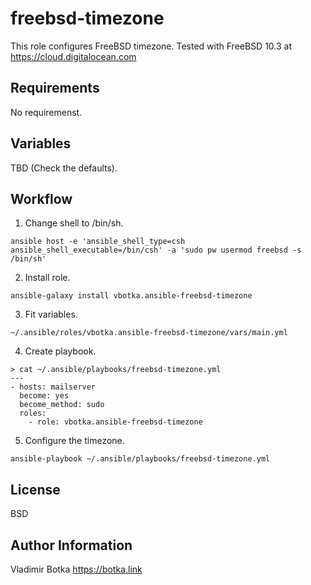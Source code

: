 freebsd-timezone
==================

This role configures FreeBSD timezone.
Tested with FreeBSD 10.3 at https://cloud.digitalocean.com


Requirements
------------

No requiremenst.


Variables
---------

TBD (Check the defaults).


Workflow
--------

1) Change shell to /bin/sh.

```
ansible host -e 'ansible_shell_type=csh ansible_shell_executable=/bin/csh' -a 'sudo pw usermod freebsd -s /bin/sh'
```

2) Install role.

```
ansible-galaxy install vbotka.ansible-freebsd-timezone
```

3) Fit variables.

```
~/.ansible/roles/vbotka.ansible-freebsd-timezone/vars/main.yml
```

4) Create playbook.

```
> cat ~/.ansible/playbooks/freebsd-timezone.yml
---
- hosts: mailserver
  become: yes
  become_method: sudo
  roles:
    - role: vbotka.ansible-freebsd-timezone
```

5) Configure the timezone.

```
ansible-playbook ~/.ansible/playbooks/freebsd-timezone.yml
```

License
-------

BSD


Author Information
------------------

Vladimir Botka https://botka.link
